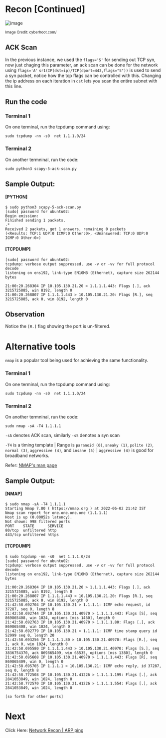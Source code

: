 # Recon [Continued]

![image](https://user-images.githubusercontent.com/17419002/171995543-455fc70f-3e5d-40bb-bf26-5a284863670e.png)

<sub>Image Credit: cyberhoot.com/</sub>


## ACK Scan

In the previous instance, we used the `flags='S'` for sending out TCP syn, now just chaging this parameter, an ack scan can be done for the network using `flags='A'`
`sr1(IP(dst=ip)/TCP(dport=443,flags="S"))` is used to send a syn packet, notice how the tcp flags can be controlled with this. Changing the ip address on each iteration in `dst` lets you scan the entire subnet with this line.

## Run the code

### Terminal 1
On one terminal, run the tcpdump command using:

```
sudo tcpdump -nn -s0  net 1.1.1.0/24
```

### Terminal 2

On another termninal, run the code:

```
sudo python3 scapy-5-ack-scan.py
```


## Sample Output:


#### [PYTHON]
```
$ sudo python3 scapy-5-ack-scan.py
[sudo] password for ubuntu02:
Begin emission:
Finished sending 1 packets.
.*
Received 2 packets, got 1 answers, remaining 0 packets
(<Results: TCP:1 UDP:0 ICMP:0 Other:0>, <Unanswered: TCP:0 UDP:0 ICMP:0 Other:0>)
```


#### [TCPDUMP]

```$ sudo tcpdump -nn -s0  net 1.1.1.0/24
[sudo] password for ubuntu02:
tcpdump: verbose output suppressed, use -v or -vv for full protocol decode
listening on ens192, link-type EN10MB (Ethernet), capture size 262144 bytes

21:00:20.268304 IP 10.105.130.21.20 > 1.1.1.1.443: Flags [.], ack 3215725885, win 8192, length 0
21:00:20.268807 IP 1.1.1.1.443 > 10.105.130.21.20: Flags [R.], seq 3215725885, ack 0, win 8192, length 0
```

## Observation

Notice the `[R.]` flag showing the port is un-filtered.

# Alternative tools

`nmap` is a popular tool being used for achieving the same functionality.

### Terminal 1
On one terminal, run the tcpdump command using:

```
sudo tcpdump -nn -s0  net 1.1.1.0/24
```

### Terminal 2

On another termninal, run the code:

```
sudo nmap -sA -T4 1.1.1.1
```

`-sA` denotes ACK scan, similarly `-sS` denotes a syn scan

`-T4` is a timing template | Range is `paranoid (0)`, `sneaky (1)`, `polite (2)`, `normal (3)`, `aggressive (4)`, and `insane (5)` | `aggressive (4)` is good for broadband networks.

Refer: [NMAP's man page](https://linux.die.net/man/1/nmap)


## Sample Output:


#### [NMAP]
```
$ sudo nmap -sA -T4 1.1.1.1
Starting Nmap 7.80 ( https://nmap.org ) at 2022-06-02 21:42 IST
Nmap scan report for one.one.one.one (1.1.1.1)
Host is up (0.00052s latency).
Not shown: 998 filtered ports
PORT    STATE      SERVICE
80/tcp  unfiltered http
443/tcp unfiltered https
```


#### [TCPDUMP]

```
$ sudo tcpdump -nn -s0  net 1.1.1.0/24
[sudo] password for ubuntu02:
tcpdump: verbose output suppressed, use -v or -vv for full protocol decode
listening on ens192, link-type EN10MB (Ethernet), capture size 262144 bytes

21:00:20.268304 IP 10.105.130.21.20 > 1.1.1.1.443: Flags [.], ack 3215725885, win 8192, length 0
21:00:20.268807 IP 1.1.1.1.443 > 10.105.130.21.20: Flags [R.], seq 3215725885, ack 0, win 8192, length 0
21:42:58.692704 IP 10.105.130.21 > 1.1.1.1: ICMP echo request, id 37287, seq 0, length 8
21:42:58.692744 IP 10.105.130.21.40970 > 1.1.1.1.443: Flags [S], seq 869865408, win 1024, options [mss 1460], length 0
21:42:58.692763 IP 10.105.130.21.40970 > 1.1.1.1.80: Flags [.], ack 869865408, win 1024, length 0
21:42:58.692779 IP 10.105.130.21 > 1.1.1.1: ICMP time stamp query id 52999 seq 0, length 20
21:42:58.693256 IP 1.1.1.1.80 > 10.105.130.21.40970: Flags [R.], seq 1, ack 0, win 1024, length 0
21:42:58.695580 IP 1.1.1.1.443 > 10.105.130.21.40970: Flags [S.], seq 3836754370, ack 869865409, win 65535, options [mss 1380], length 0
21:42:58.695608 IP 10.105.130.21.40970 > 1.1.1.1.443: Flags [R], seq 869865409, win 0, length 0
21:42:58.695705 IP 1.1.1.1 > 10.105.130.21: ICMP echo reply, id 37287, seq 0, length 8
21:42:58.772508 IP 10.105.130.21.41226 > 1.1.1.1.199: Flags [.], ack 2841053849, win 1024, length 0
21:42:58.772570 IP 10.105.130.21.41226 > 1.1.1.1.554: Flags [.], ack 2841053849, win 1024, length 0

[so forth for other ports]
```

# Next
Click Here: [Network Recon | ARP ping](07-Reconn-the-network-3-arp-ping.md)

